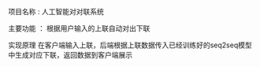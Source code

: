 项目名称 : 人工智能对对联系统


主要功能 ：
  根据用户输入的上联自动对出下联
  
  
实现原理
  在客户端输入上联，后端根据上联数据传入已经训练好的seq2seq模型中生成对应下联，返回数据到客户端展示
